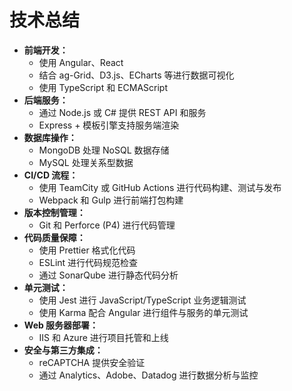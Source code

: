 # 技术总结

* **前端开发：**
  * 使用 Angular、React&#x20;
  * 结合 ag-Grid、D3.js、ECharts 等进行数据可视化
  * 使用 TypeScript 和 ECMAScript&#x20;
* **后端服务：**
  * 通过 Node.js 或 C# 提供 REST API 和服务
  * Express + 模板引擎支持服务端渲染
* **数据库操作：**
  * MongoDB 处理 NoSQL 数据存储
  * MySQL 处理关系型数据
* **CI/CD 流程：**
  * 使用 TeamCity 或 GitHub Actions 进行代码构建、测试与发布
  * Webpack 和 Gulp 进行前端打包构建
* **版本控制管理：**
  * Git 和 Perforce (P4) 进行代码管理
* **代码质量保障：**
  * 使用 Prettier 格式化代码
  * ESLint 进行代码规范检查
  * 通过 SonarQube 进行静态代码分析
* **单元测试：**
  * 使用 Jest 进行 JavaScript/TypeScript 业务逻辑测试
  * 使用 Karma 配合 Angular 进行组件与服务的单元测试
* **Web 服务器部署：**
  * IIS 和 Azure 进行项目托管和上线
* **安全与第三方集成：**
  * reCAPTCHA 提供安全验证
  * 通过 Analytics、Adobe、Datadog 进行数据分析与监控
